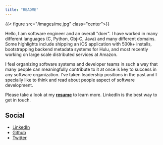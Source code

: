 ```yaml
---
title: "README"
---
```


{{< figure src="/images/me.jpg" class="center">}}

Hello, I am software engineer and an overall "doer". I have worked in many different languages (C, Python, Obj-C, Java) and many different domains. Some highlights include shipping an iOS application with 500k+ installs, bootstrapping backend metadata systems for Hulu, and most recently working on large scale distributed services at Amazon.

I feel organizing software systems and developer teams in such a way that many people can meaningfully contribute to it at once is key to success in any software organization. I've taken leadership positions in the past and I specially like to think and read about people aspect of software development.

Please take a look at my
**[resume](/GrivanThapar2021.pdf)** to learn more. LinkedIn is the best way to get in touch.

## Social
* [LinkedIn](https://www.linkedin.com/in/grivanthapar/)
* [Github](https://github.com/grivan)
* [Twitter](https://twitter.com/grivan)
